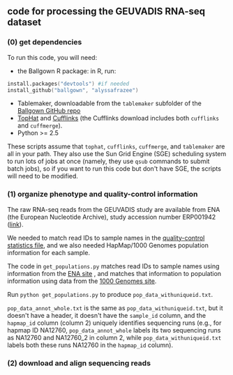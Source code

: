 ## code for processing the GEUVADIS RNA-seq dataset

### (0) get dependencies

To run this code, you will need:  
* the Ballgown R package: in R, run:
```S
install.packages("devtools") #if needed
install_github("ballgown", "alyssafrazee")
```
* Tablemaker, downloadable from the `tablemaker` subfolder of the [Ballgown GitHub repo](https://github.com/alyssafrazee/ballgown)
* [TopHat](http://tophat.cbcb.umd.edu/) and [Cufflinks](http://cufflinks.cbcb.umd.edu/) (the Cufflinks download includes both `cufflinks` and `cuffmerge`). 
* Python >= 2.5

These scripts assume that `tophat`, `cufflinks`, `cuffmerge`, and `tablemaker` are all in your path. They also use the Sun Grid Engine (SGE) scheduling system to run lots of jobs at once (namely, they use `qsub` commands to submit batch jobs), so if you want to run this code but don't have SGE, the scripts will need to be modified.

### (1) organize phenotype and quality-control information

The raw RNA-seq reads from the GEUVADIS study are available from ENA (the European Nucleotide Archive), study accession number ERP001942 ([link](http://www.ebi.ac.uk/ena/data/view/ERP001942)). 

We needed to match read IDs to sample names in the [quality-control statistics file](https://www.dropbox.com/s/rg63qtuws2liz9r/GD667.QCstats.masterfile.txt), and we also needed HapMap/1000 Genomes population information for each sample. 

The code in `get_populations.py` matches read IDs to sample names using information from the [ENA site](http://www.ebi.ac.uk/ena/data/warehouse/filereport?accession=ERP001942&result=read_run&fields=study_accession,secondary_study_accession,sample_accession,secondary_sample_accession,experiment_accession,run_accession,scientific_name,instrument_model,library_layout,fastq_ftp,fastq_galaxy,submitted_ftp,submitted_galaxy,col_tax_id,col_scientific_name)
, and matches that information to population information using data from the [1000 Genomes site](ftp://ftp-trace.ncbi.nih.gov/1000genomes/ftp/sequence.index).

Run `python get_populations.py` to produce `pop_data_withuniqueid.txt`.

`pop_data_annot_whole.txt` is the same as `pop_data_withuniqueid.txt`, but it doesn't have a header, it doesn't have the `sample_id` column, and the `hapmap_id` column (column 2) uniquely identifies sequencing runs (e.g., for hapmap ID NA12760, `pop_data_annot_whole` labels its two sequencing runs as NA12760 and NA12760_2 in column 2, while `pop_data_withuniqueid.txt` labels both these runs NA12760 in the `hapmap_id` column). 

### (2) download and align sequencing reads

